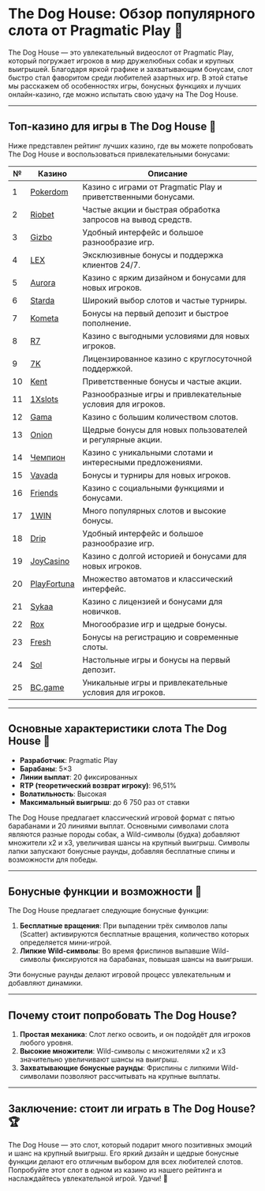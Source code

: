 # The Dog House: Обзор популярного слота от Pragmatic Play 🐶

The Dog House — это увлекательный видеослот от Pragmatic Play, который погружает игроков в мир дружелюбных собак и крупных выигрышей. Благодаря яркой графике и захватывающим бонусам, слот быстро стал фаворитом среди любителей азартных игр. В этой статье мы расскажем об особенностях игры, бонусных функциях и лучших онлайн-казино, где можно испытать свою удачу на The Dog House.

---

## Топ-казино для игры в The Dog House 🎰

Ниже представлен рейтинг лучших казино, где вы можете попробовать The Dog House и воспользоваться привлекательными бонусами:

| №  | Казино      | Описание                                                   |
|----|-------------|------------------------------------------------------------|
| 1  | [Pokerdom](https://brandplay.link/4k77v2yx) | Казино с играми от Pragmatic Play и приветственными бонусами. |
| 2  | [Riobet](https://brandplay.link/7xBLTPyj) | Частые акции и быстрая обработка запросов на вывод средств. |
| 3  | [Gizbo](https://brandplay.link/bprXw4YV) | Удобный интерфейс и большое разнообразие игр. |
| 4  | [LEX](https://brandplay.link/zW4hdDFV) | Эксклюзивные бонусы и поддержка клиентов 24/7. |
| 5  | [Aurora](https://10trafic-stat2.com/click/668546556bcc6313411604bd/6766/13032/subaccount) | Казино с ярким дизайном и бонусами для новых игроков. |
| 6  | [Starda](https://brandplay.link/fB7xwRFL) | Широкий выбор слотов и частые турниры. |
| 7  | [Kometa](https://brandplay.link/8ZymQJV8) | Бонусы на первый депозит и быстрое пополнение. |
| 8  | [R7](https://brandplay.link/bMd3Yjsw) | Казино с выгодными условиями для новых игроков. |
| 9  | [7K](https://brandplay.link/BvQyFShp) | Лицензированное казино с круглосуточной поддержкой. |
| 10 | [Kent](https://brandplay.link/Fv2WP3js) | Приветственные бонусы и частые акции. |
| 11 | [1Xslots](https://brandplay.link/hSB1khtr) | Разнообразные игры и привлекательные условия для игроков. |
| 12 | [Gama](https://brandplay.link/j6NMKsDz) | Казино с большим количеством слотов. |
| 13 | [Onion](https://brandplay.link/zBGRVpQ9) | Щедрые бонусы для новых пользователей и регулярные акции. |
| 14 | [Чемпион](https://temon-gter.cfd/go/lRq?p80412p304504pcc44t17455) | Казино с уникальными слотами и интересными предложениями. |
| 15 | [Vavada](https://vavadapartner.pro/?promo=ea5c9275-6854-4505-94fc-95ab18221945-linkb2) | Бонусы и турниры для новых игроков. |
| 16 | [Friends](https://gofriends.vc/linkb2) | Казино с социальными функциями и бонусами. |
| 17 | [1WIN](https://brandplay.link/smXVpBbG) | Много популярных слотов и высокие бонусы. |
| 18 | [Drip](https://drp-ircp01.com/c07e6a3db) | Удобный интерфейс и большое разнообразие игр. |
| 19 | [JoyCasino](https://rpc30.call2me.pro/?/ru/registration?apkpop=0&partner=p24970p3291217pc98f) | Казино с долгой историей и бонусами для новых игроков. |
| 20 | [PlayFortuna](https://fortunapromo.net/alt/playfortuna/registration?0dc4a9362a71feb7e3f165fb8e766f70) | Множество автоматов и классический интерфейс. |
| 21 | [Sykaa](https://s-two-way.com/?source=linkb2&pid=30697) | Казино с лицензией и бонусами для новичков. |
| 22 | [Rox](https://rox-pvwfpjgcxe.com/cb1ee18a5) | Многообразие игр и щедрые бонусы. |
| 23 | [Fresh](https://fresh-eumwkxwao.com/c3f7b485d) | Бонусы на регистрацию и современные слоты. |
| 24 | [Sol](https://sol-mmtdzfbaco.com/cb2415bca) | Настольные игры и бонусы на первый депозит. |
| 25 | [BC.game](https://partnerbcgame.com/dcc53d441) | Уникальные игры и привлекательные условия для игроков. |

---

## Основные характеристики слота The Dog House 🐾

- **Разработчик**: Pragmatic Play  
- **Барабаны**: 5×3  
- **Линии выплат**: 20 фиксированных  
- **RTP (теоретический возврат игроку)**: 96,51%  
- **Волатильность**: Высокая  
- **Максимальный выигрыш**: до 6 750 раз от ставки  

The Dog House предлагает классический игровой формат с пятью барабанами и 20 линиями выплат. Основными символами слота являются разные породы собак, а Wild-символы (будка) добавляют множители x2 и x3, увеличивая шансы на крупный выигрыш. Символы лапки запускают бонусные раунды, добавляя бесплатные спины и возможности для победы.

---

## Бонусные функции и возможности 🎁

The Dog House предлагает следующие бонусные функции:

1. **Бесплатные вращения**: При выпадении трёх символов лапы (Scatter) активируются бесплатные вращения, количество которых определяется мини-игрой.
2. **Липкие Wild-символы**: Во время фриспинов выпавшие Wild-символы фиксируются на барабанах, повышая шансы на выигрыши.

Эти бонусные раунды делают игровой процесс увлекательным и добавляют динамики.

---

## Почему стоит попробовать The Dog House?

1. **Простая механика**: Слот легко освоить, и он подойдёт для игроков любого уровня.
2. **Высокие множители**: Wild-символы с множителями x2 и x3 значительно увеличивают шансы на выигрыш.
3. **Захватывающие бонусные раунды**: Фриспины с липкими Wild-символами позволяют рассчитывать на крупные выплаты.

---

## Заключение: стоит ли играть в The Dog House? 🏆

The Dog House — это слот, который подарит много позитивных эмоций и шанс на крупный выигрыш. Его яркий дизайн и щедрые бонусные функции делают его отличным выбором для всех любителей слотов. Попробуйте этот слот в одном из казино из нашего рейтинга и наслаждайтесь увлекательной игрой. Удачи! 🎉

